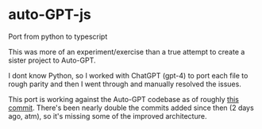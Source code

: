 # auto-GPT-js
Port from python to typescript

This was more of an experiment/exercise than a true attempt to create a sister project to Auto-GPT. 

I dont know Python, so I worked with ChatGPT (gpt-4) to port each file to rough parity and then I went through and manually resolved the issues. 

This port is working against the Auto-GPT codebase as of roughly [this commit](https://github.com/Significant-Gravitas/Auto-GPT/tree/84c128fd0facca6a4f27c52a1032656d97abfc72). There's been nearly double the commits added since then (2 days ago, atm), so it's missing some of the improved architecture.

